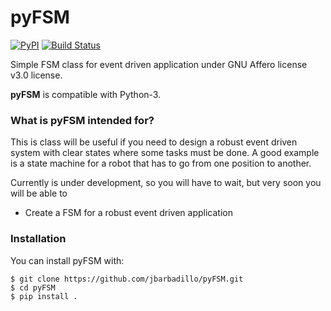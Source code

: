 # pyFSM
[![PyPI](https://img.shields.io/pypi/l/pyFSM.svg)](https://github.com/jbarbadillo/pyFSM/blob/master/LICENSE)
[![Build Status](https://travis-ci.org/jbarbadillo/pyFSM.svg?branch=master)](https://travis-ci.org/jbarbadillo/pyFSM)

Simple FSM class for event driven application under GNU Affero license v3.0 license.

**pyFSM** is compatible with Python-3.

### What is pyFSM intended for?

This is class will be useful if you need to design a robust event driven system
with clear states where some tasks must be done. A good example is a state machine for
a robot that has to go from one position to another.
 
Currently is under development, so you will have to wait, but very soon you will be able to

- Create a FSM for a robust event driven application


### Installation

You can install pyFSM with:

```
$ git clone https://github.com/jbarbadillo/pyFSM.git
$ cd pyFSM
$ pip install .
```